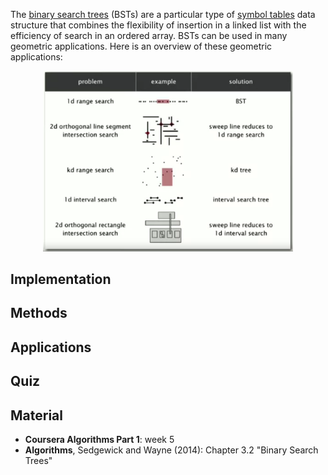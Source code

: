 

The [binary search trees](https://en.wikipedia.org/wiki/Binary_search_tree) (BSTs) are a particular type of [symbol tables](https://en.wikipedia.org/wiki/Symbol_table) data structure that combines the flexibility of insertion in a linked list with the efficiency of search in an ordered array. BSTs can be used in many geometric applications. Here is an overview of these geometric applications:

<p align="center">
<img src="./images/geometric_bst_overview.png" width="400">
</p>



Implementation
--------------



Methods
--------



Applications
------------



Quiz
-----




Material
--------
- **Coursera Algorithms Part 1**: week 5
- **Algorithms**, Sedgewick and Wayne (2014): Chapter 3.2 "Binary Search Trees"
